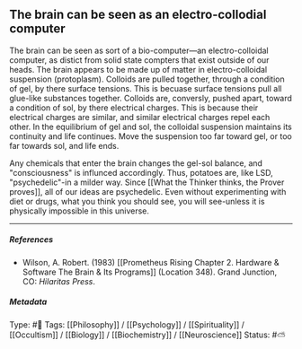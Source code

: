 ## The brain can be seen as an electro-collodial computer  # 

The brain can be seen as sort of a bio-computer—an electro-colloidal computer, as distict from solid state compters that exist outside of our heads. The brain appears to be made up of matter in electro-colloidal suspension (protoplasm). Colloids are pulled together, through a condition of gel, by there surface tensions. This is becuase surface tensions pull all glue-like substances together. Colloids are, conversly, pushed apart, toward a condition of sol, by there electrical charges. This is because their electrical charges are similar, and similar electrical charges repel each other. In the equilibrium of gel and sol, the colloidal suspension maintains its continuity and life continues. Move the suspension too far toward gel, or too far towards sol, and life ends.

Any chemicals that enter the brain changes the gel-sol balance, and "consciousness" is influnced accordingly. Thus, potatoes are, like LSD, "psychedelic"-in a milder way. Since [[What the Thinker thinks, the Prover proves]], all of our ideas are psychedelic. Even without experimenting with diet or drugs, what you think you should see, you will see-unless it is physically impossible in this universe.

___

##### References

- Wilson, A. Robert. (1983) [[Prometheus Rising Chapter 2. Hardware & Software The Brain & Its Programs]] (Location 348). Grand Junction, CO: _Hilaritas Press_.

##### Metadata

Type: #🔴 
Tags: [[Philosophy]] / [[Psychology]] / [[Spirituality]] / [[Occultism]] / [[Biology]] / [[Biochemistry]] / [[Neuroscience]]
Status: #⛅️ 